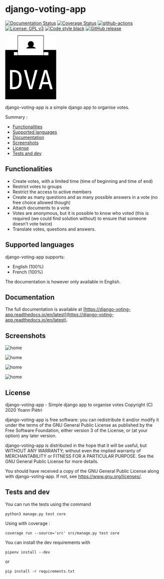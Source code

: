 # django-voting-app
<p align="center">

[![Documentation Status](https://readthedocs.org/projects/django-voting-app/badge/?version=latest)](https://django-voting-app.readthedocs.io/en/latest/?badge=latest)
[![Coverage Status](https://coveralls.io/repos/github/nanoy42/django-voting-app/badge.svg?branch=main)](https://coveralls.io/github/nanoy42/django-voting-app?branch=main)
[![github-actions](https://github.com/nanoy42/django-voting-app/workflows/Django%20CI/badge.svg)](https://github.com/nanoy42/django-voting-app/workflows/Django%20CI)
[![License: GPL v3](https://img.shields.io/badge/License-GPLv3-blue.svg)](https://www.gnu.org/licenses/gpl-3.0)
[![Code style black](https://img.shields.io/badge/code%20style-black-000000.svg)]("https://github.com/psf/black)
[![GitHub release](https://img.shields.io/github/release/nanoy42/django-voting-app.svg)](https://github.com/nanoy42/django-voting-app/releases/)

![logo](https://github.com/nanoy42/django-voting-app/raw/main/res/logo/logo.png "Logo")

</p>
django-voting-app is a simple django app to organise votes.

Summary :

 * [Functionalities](#functionalities)
 * [Supported languages](#supported-languages)
 * [Documentation](#documentation)
 * [Screenshots](#screenshots)
 * [License](#license)
 * [Tests and dev](#tests-and-dev)

## Functionalities

 * Create votes, with a limited time (time of beginning and time of end)
 * Restrict votes to groups
 * Restrict the access to active members
 * Create as many questions and as many possible answers in a vote (no free choice allowed though)
 * Attach documents to a vote
 * Votes are anonymous, but it is possible to know who voted (this is required (we could find solution without) to ensure that someone doesn't vote twice)
 * Translate votes, questions and answers.

## Supported languages

django-voting-app supports:

 * English (100%)
 * French (100%)

The documentation is however only available in English.

## Documentation

The full documentation is available at [https://django-voting-app.readthedocs.io/en/latest](https://django-voting-app.readthedocs.io/en/latest).

## Screenshots

![home](https://github.com/nanoy42/django-voting-app/raw/main/res/screenshots/home.png "Home page")

![home](https://github.com/nanoy42/django-voting-app/raw/main/res/screenshots/votes-index.png "Votes index")

![home](https://github.com/nanoy42/django-voting-app/raw/main/res/screenshots/vote.png "Vote")

![home](https://github.com/nanoy42/django-voting-app/raw/main/res/screenshots/results.png "Results")

## License

django-voting-app - Simple django app to organise votes
Copyright (C) 2020 Yoann Piétri

django-voting-app is free software: you can redistribute it and/or modify
it under the terms of the GNU General Public License as published by
the Free Software Foundation, either version 3 of the License, or
(at your option) any later version.

django-voting-app is distributed in the hope that it will be useful,
but WITHOUT ANY WARRANTY; without even the implied warranty of
MERCHANTABILITY or FITNESS FOR A PARTICULAR PURPOSE.  See the
GNU General Public License for more details.

You should have received a copy of the GNU General Public License
along with django-voting-app. If not, see <https://www.gnu.org/licenses/>.

## Tests and dev

You can run the tests using the command 

```
python3 manage.py test core
```

Using with coverage : 

```
coverage run --source='src' src/manage.py test core
```

You can install the dev requirements with 

```
pipenv install --dev
```

or 

```
pip install -r requirements.txt
```